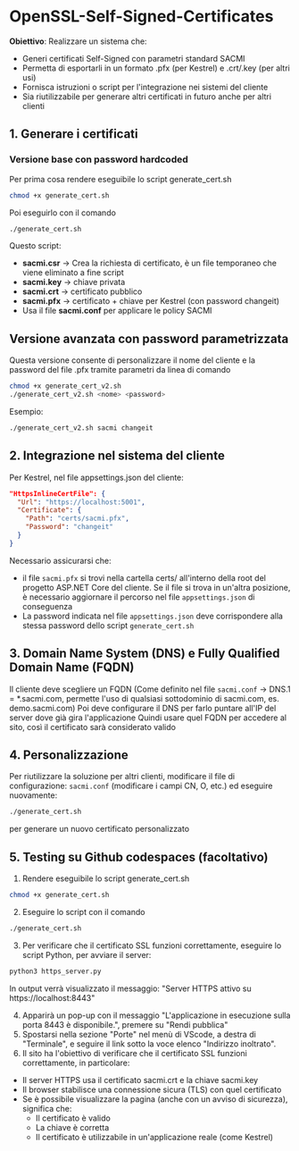 # OpenSSL-Self-Signed-Certificates

**Obiettivo**: Realizzare un sistema che:
- Generi certificati Self-Signed con parametri standard SACMI
- Permetta di esportarli in un formato .pfx (per Kestrel) e .crt/.key (per altri usi)
- Fornisca istruzioni o script per l'integrazione nei sistemi del cliente
- Sia riutilizzabile per generare altri certificati in futuro anche per altri clienti

## 1. Generare i certificati 
### Versione base con password hardcoded
Per prima cosa rendere eseguibile lo script generate_cert.sh

``` bash
chmod +x generate_cert.sh
```

Poi eseguirlo con il comando
``` bash
./generate_cert.sh
```

Questo script:

- **sacmi.csr** → Crea la richiesta di certificato, è un file temporaneo che viene eliminato a fine script
- **sacmi.key** → chiave privata
- **sacmi.crt** → certificato pubblico
- **sacmi.pfx** → certificato + chiave per Kestrel (con password changeit)
- Usa il file **sacmi.conf** per applicare le policy SACMI

## Versione avanzata con password parametrizzata
Questa versione consente di personalizzare il nome del cliente e la password del file .pfx tramite parametri da linea di comando
``` bash
chmod +x generate_cert_v2.sh
./generate_cert_v2.sh <nome> <password>
```
Esempio:
``` bash
./generate_cert_v2.sh sacmi changeit
```

## 2. Integrazione nel sistema del cliente
Per Kestrel, nel file appsettings.json del cliente:
``` json
"HttpsInlineCertFile": {
  "Url": "https://localhost:5001",
  "Certificate": {
    "Path": "certs/sacmi.pfx",
    "Password": "changeit"
  }
}
```
Necessario assicurarsi che:
- il file `sacmi.pfx` si trovi nella cartella certs/ all'interno della root del progetto ASP.NET Core del cliente. Se il file si trova in un'altra posizione, è 
necessario aggiornare il percorso nel file `appsettings.json` di conseguenza
- La password indicata nel file `appsettings.json` deve corrispondere alla stessa password dello script `generate_cert.sh`

## 3. Domain Name System (DNS) e Fully Qualified Domain Name (FQDN)
Il cliente deve scegliere un FQDN (Come definito nel file `sacmi.conf` → DNS.1 = *.sacmi.com, permette l'uso di qualsiasi sottodominio di sacmi.com, es. demo.sacmi.com)
Poi deve configurare il DNS per farlo puntare all'IP del server dove già gira l'applicazione
Quindi usare quel FQDN per accedere al sito, così il certificato sarà considerato valido

## 4. Personalizzazione

Per riutilizzare la soluzione per altri clienti, modificare il file di configurazione: `sacmi.conf` (modificare i campi CN, O, etc.) ed eseguire nuovamente:
``` bash
./generate_cert.sh
```
per generare un nuovo certificato personalizzato

## 5. Testing su Github codespaces (facoltativo)
1. Rendere eseguibile lo script generate_cert.sh

``` bash
chmod +x generate_cert.sh
```

2. Eseguire lo script con il comando
``` bash
./generate_cert.sh
```

3. Per verificare che il certificato SSL funzioni correttamente, eseguire lo script Python, per avviare il server:
``` bash
python3 https_server.py
```
In output verrà visualizzato il messaggio: "Server HTTPS attivo su https://localhost:8443"

4. Apparirà un pop-up con il messaggio "L'applicazione in esecuzione sulla porta 8443 è disponibile.", premere su "Rendi pubblica"
5. Spostarsi nella sezione "Porte" nel menù di VScode, a destra di "Terminale", e seguire il link sotto la voce elenco "Indirizzo inoltrato". 
6. Il sito ha l'obiettivo di verificare che il certificato SSL funzioni correttamente, in particolare:
- Il server HTTPS usa il certificato sacmi.crt e la chiave sacmi.key
- Il browser stabilisce una connessione sicura (TLS) con quel certificato
- Se è possibile visualizzare la pagina (anche con un avviso di sicurezza), significa che:
  - Il certificato è valido
  - La chiave è corretta
  - Il certificato è utilizzabile in un'applicazione reale (come Kestrel)
